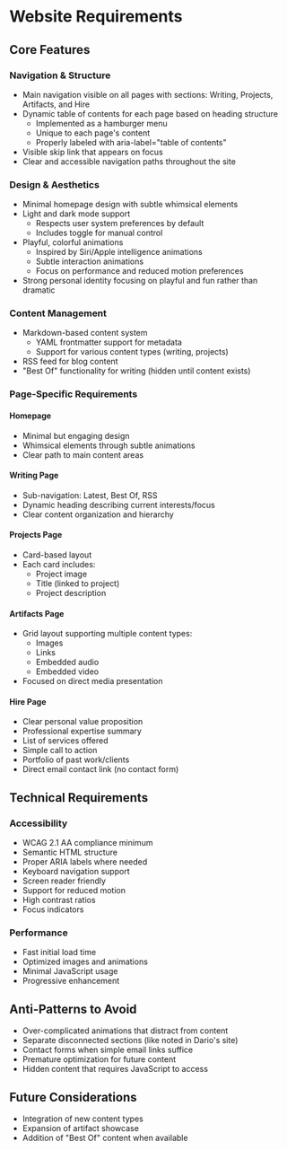 # Website Requirements

## Core Features

### Navigation & Structure
- Main navigation visible on all pages with sections: Writing, Projects, Artifacts, and Hire
- Dynamic table of contents for each page based on heading structure
  - Implemented as a hamburger menu
  - Unique to each page's content
  - Properly labeled with aria-label="table of contents"
- Visible skip link that appears on focus
- Clear and accessible navigation paths throughout the site

### Design & Aesthetics
- Minimal homepage design with subtle whimsical elements
- Light and dark mode support
  - Respects user system preferences by default
  - Includes toggle for manual control
- Playful, colorful animations
  - Inspired by Siri/Apple intelligence animations
  - Subtle interaction animations
  - Focus on performance and reduced motion preferences
- Strong personal identity focusing on playful and fun rather than dramatic

### Content Management
- Markdown-based content system
  - YAML frontmatter support for metadata
  - Support for various content types (writing, projects)
- RSS feed for blog content
- "Best Of" functionality for writing (hidden until content exists)

### Page-Specific Requirements

#### Homepage
- Minimal but engaging design
- Whimsical elements through subtle animations
- Clear path to main content areas

#### Writing Page
- Sub-navigation: Latest, Best Of, RSS
- Dynamic heading describing current interests/focus
- Clear content organization and hierarchy

#### Projects Page
- Card-based layout
- Each card includes:
  - Project image
  - Title (linked to project)
  - Project description

#### Artifacts Page
- Grid layout supporting multiple content types:
  - Images
  - Links
  - Embedded audio
  - Embedded video
- Focused on direct media presentation

#### Hire Page
- Clear personal value proposition
- Professional expertise summary
- List of services offered
- Simple call to action
- Portfolio of past work/clients
- Direct email contact link (no contact form)

## Technical Requirements

### Accessibility
- WCAG 2.1 AA compliance minimum
- Semantic HTML structure
- Proper ARIA labels where needed
- Keyboard navigation support
- Screen reader friendly
- Support for reduced motion
- High contrast ratios
- Focus indicators

### Performance
- Fast initial load time
- Optimized images and animations
- Minimal JavaScript usage
- Progressive enhancement

## Anti-Patterns to Avoid
- Over-complicated animations that distract from content
- Separate disconnected sections (like noted in Dario's site)
- Contact forms when simple email links suffice
- Premature optimization for future content
- Hidden content that requires JavaScript to access

## Future Considerations
- Integration of new content types
- Expansion of artifact showcase
- Addition of "Best Of" content when available